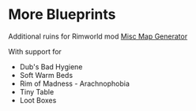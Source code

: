 # More Blueprints
Additional ruins for Rimworld mod [Misc Map Generator](https://github.com/HaploX1/RimWorld-Miscellaneous_Mods/tree/master/Mods/Miscellaneous_MapGenerator)

With support for
* Dub's Bad Hygiene
* Soft Warm Beds
* Rim of Madness - Arachnophobia
* Tiny Table
* Loot Boxes
